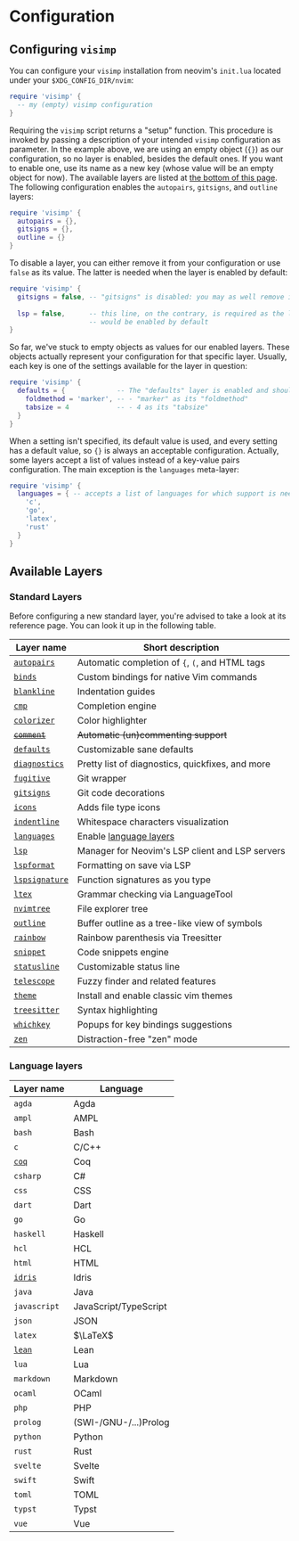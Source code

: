 # Configuration

## Configuring `visimp`

You can configure your `visimp` installation from neovim's `init.lua` located
under your `$XDG_CONFIG_DIR/nvim`:

```lua
require 'visimp' {
  -- my (empty) visimp configuration
}
```

Requiring the `visimp` script returns a "setup" function. This procedure
is invoked by passing a description of your intended `visimp` configuration as
parameter. In the example above, we are using an empty object (`{}`) as our
configuration, so no layer is enabled, besides the default ones. If you want
to enable one, use its name as a new key (whose value will be an empty object
for now). The available layers are listed at [the bottom of this page](#available-layers). The following configuration enables the `autopairs`,
`gitsigns`, and `outline` layers:

```lua
require 'visimp' {
  autopairs = {},
  gitsigns = {},
  outline = {}
}
```

To disable a layer, you can either remove it from your configuration or use
`false` as its value. The latter is needed when the layer is enabled by default:

```lua
require 'visimp' {
  gitsigns = false, -- "gitsigns" is disabled: you may as well remove its entry
  
  lsp = false,      -- this line, on the contrary, is required as the layer
                    -- would be enabled by default
}
```

So far, we've stuck to empty objects as values for our enabled layers. These
objects actually represent your configuration for that specific layer. Usually,
each key is one of the settings available for the layer in question:

```lua
require 'visimp' {
  defaults = {             -- The "defaults" layer is enabled and should use:
    foldmethod = 'marker', -- - "marker" as its "foldmethod"
    tabsize = 4            -- - 4 as its "tabsize"
  }
}
```

When a setting isn't specified, its default value is used, and every setting has
a default value, so `{}` is always an acceptable configuration. Actually, some
layers accept a list of values instead of a key-value pairs configuration. The
main exception is the `languages` meta-layer:

```lua
require 'visimp' {
  languages = { -- accepts a list of languages for which support is needed.
    'c',
    'go',
    'latex',
    'rust'
  }
}
```

## Available Layers

### Standard Layers

Before configuring a new standard layer, you're advised to take a look at its
reference page. You can look it up in the following table.

| Layer name                               | Short description                                |
| ---------------------------------------- | ------------------------------------------------ |
| [`autopairs`](layers/AUTOPAIRS.md)       | Automatic completion of `{`, `(`, and HTML tags  |
| [`binds`](layers/BINDS.md)               | Custom bindings for native Vim commands          |
| [`blankline`](layers/BLANKLINE.md)       | Indentation guides                               |
| [`cmp`](layers/CMP.md)                   | Completion engine                                |
| [`colorizer`](layers/COLORIZER.md)       | Color highlighter                                |
| ~~[`comment`](layers/COMMENT.md)~~       | ~~Automatic (un)commenting support~~             |
| [`defaults`](layers/DEFAULTS.md)         | Customizable sane defaults                       |
| [`diagnostics`](layers/DIAGNOSTICS.md)   | Pretty list of diagnostics, quickfixes, and more |
| [`fugitive`](layers/FUGITIVE.md)         | Git wrapper                                      |
| [`gitsigns`](layers/GITSIGNS.md)         | Git code decorations                             |
| [`icons`](layers/ICONS.md)               | Adds file type icons                             |
| [`indentline`](layers/INDENTLINE.md)     | Whitespace characters visualization              |
| [`languages`](layers/LANGUAGES.md)       | Enable [language layers](#language-layers)       |
| [`lsp`](layers/LSP.md)                   | Manager for Neovim's LSP client and LSP servers  |
| [`lspformat`](layers/LSPFORMAT.md)       | Formatting on save via LSP                       |
| [`lspsignature`](layers/LSPSIGNATURE.md) | Function signatures as you type                  |
| [`ltex`](layers/LTEX.md)                 | Grammar checking via LanguageTool                |
| [`nvimtree`](layers/NVIMTREE.md)         | File explorer tree                               |
| [`outline`](layers/OUTLINE.md)           | Buffer outline as a tree-like view of symbols    |
| [`rainbow`](layers/RAINBOW.md)           | Rainbow parenthesis via Treesitter               |
| [`snippet`](layers/SNIPPET.md)           | Code snippets engine                             |
| [`statusline`](layers/STATUSLINE.md)     | Customizable status line                         |
| [`telescope`](layers/TELESCOPE.md)       | Fuzzy finder and related features                |
| [`theme`](layers/THEME.md)               | Install and enable classic vim themes            |
| [`treesitter`](layers/TREESITTER.md)     | Syntax highlighting                              |
| [`whichkey`](layers/WHICHKEY.md)         | Popups for key bindings suggestions              |
| [`zen`](layers/ZEN.md)                   | Distraction-free "zen" mode                      |

### Language layers

| Layer name                    | Language              |
| ----------------------------- | --------------------- |
| `agda`                        | Agda                  |
| `ampl`                        | AMPL                  |
| `bash`                        | Bash                  |
| `c`                           | C/C++                 |
| [`coq`](languages/COQ.md)     | Coq                   |
| `csharp`                      | C#                    |
| `css`                         | CSS                   |
| `dart`                        | Dart                  |
| `go`                          | Go                    |
| `haskell`                     | Haskell               |
| `hcl`                         | HCL                   |
| `html`                        | HTML                  |
| [`idris`](languages/IDRIS.md) | Idris                 |
| `java`                        | Java                  |
| `javascript`                  | JavaScript/TypeScript |
| `json`                        | JSON                  |
| `latex`                       | $\LaTeX$              |
| [`lean`](languages/LEAN.md)   | Lean                  |
| `lua`                         | Lua                   |
| `markdown`                    | Markdown              |
| `ocaml`                       | OCaml                 |
| `php`                         | PHP                   |
| `prolog`                      | (SWI-/GNU-/...)Prolog |
| `python`                      | Python                |
| `rust`                        | Rust                  |
| `svelte`                      | Svelte                |
| `swift`                       | Swift                 |
| `toml`                        | TOML                  |
| `typst`                       | Typst                 |
| `vue`                         | Vue                   |
